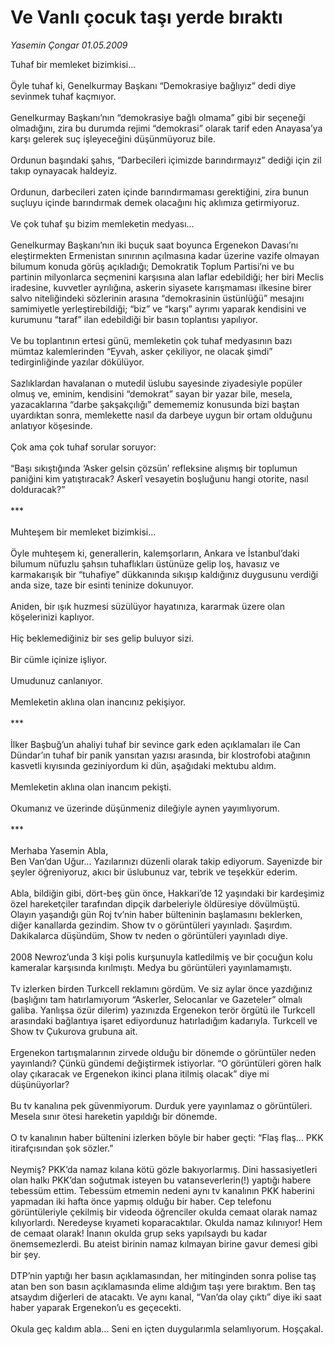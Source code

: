 # Ve Vanlı çocuk taşı yerde bıraktı

*Yasemin Çongar 01.05.2009*

<div class="taraf_structure_2col_1zq">
<div class="margen_n">



 <p>Tuhaf bir memleket bizimkisi... <br/><br/>Öyle tuhaf ki, Genelkurmay Başkanı “Demokrasiye bağlıyız” dedi diye sevinmek tuhaf kaçmıyor. <br/><br/>Genelkurmay Başkanı’nın “demokrasiye bağlı olmama” gibi bir seçeneği olmadığını, zira bu durumda rejimi “demokrasi” olarak tarif eden Anayasa’ya karşı gelerek suç işleyeceğini düşünmüyoruz bile. <br/><br/>Ordunun başındaki şahıs, “Darbecileri içimizde barındırmayız” dediği için zil takıp oynayacak haldeyiz. <br/><br/>Ordunun, darbecileri zaten içinde barındırmaması gerektiğini, zira bunun suçluyu içinde barındırmak demek olacağını hiç aklımıza getirmiyoruz. <br/><br/>Ve çok tuhaf şu bizim memleketin medyası... <br/><br/>Genelkurmay Başkanı’nın iki buçuk saat boyunca Ergenekon Davası’nı eleştirmekten Ermenistan sınırının açılmasına kadar üzerine vazife olmayan bilumum konuda görüş açıkladığı; Demokratik Toplum Partisi’ni ve bu partinin milyonlarca seçmenini karşısına alan laflar edebildiği; her biri Meclis iradesine, kuvvetler ayrılığına, askerin siyasete karışmaması ilkesine birer salvo niteliğindeki sözlerinin arasına “demokrasinin üstünlüğü” mesajını samimiyetle yerleştirebildiği; “biz” ve “karşı” ayrımı yaparak kendisini ve kurumunu “taraf” ilan edebildiği bir basın toplantısı yapılıyor. <br/><br/>Ve bu toplantının ertesi günü, memleketin çok tuhaf medyasının bazı mümtaz kalemlerinden “Eyvah, asker çekiliyor, ne olacak şimdi” tedirginliğinde yazılar dökülüyor. <br/><br/>Sazlıklardan havalanan o mutedil üslubu sayesinde ziyadesiyle popüler olmuş ve, eminim, kendisini “demokrat” sayan bir yazar bile, mesela, yazacaklarına “darbe şakşakçılığı” demememiz konusunda bizi baştan uyardıktan sonra, memlekette nasıl da darbeye uygun bir ortam olduğunu anlatıyor köşesinde. <br/><br/>Çok ama çok tuhaf sorular soruyor: <br/><br/>“Başı sıkıştığında ‘Asker gelsin çözsün’ refleksine alışmış bir toplumun paniğini kim yatıştıracak? Askerî vesayetin boşluğunu hangi otorite, nasıl dolduracak?” <br/><br/>*** <br/><br/>Muhteşem bir memleket bizimkisi... <br/><br/>Öyle muhteşem ki, generallerin, kalemşorların, Ankara ve İstanbul’daki bilumum nüfuzlu şahsın tuhaflıkları üstünüze gelip loş, havasız ve karmakarışık bir “tuhafiye” dükkanında sıkışıp kaldığınız duygusunu verdiği anda size, taze bir esinti teninize dokunuyor. <br/><br/>Aniden, bir ışık huzmesi süzülüyor hayatınıza, kararmak üzere olan köşelerinizi kaplıyor. <br/><br/>Hiç beklemediğiniz bir ses gelip buluyor sizi. <br/><br/>Bir cümle içinize işliyor. <br/><br/>Umudunuz canlanıyor. <br/><br/>Memleketin aklına olan inancınız pekişiyor. <br/><br/>*** <br/><br/>İlker Başbuğ’un ahaliyi tuhaf bir sevince gark eden açıklamaları ile Can Dündar’ın tuhaf bir panik yansıtan yazısı arasında, bir klostrofobi atağının kasvetli kıyısında geziniyordum ki dün, aşağıdaki mektubu aldım. <br/><br/>Memleketin aklına olan inancım pekişti. <br/><br/>Okumanız ve üzerinde düşünmeniz dileğiyle aynen yayımlıyorum. <br/><br/>*** <br/><br/>Merhaba Yasemin Abla, <br/>Ben Van’dan Uğur... Yazılarınızı düzenli olarak takip ediyorum. Sayenizde bir şeyler öğreniyoruz, akıcı bir üslubunuz var, tebrik ve teşekkür ederim. <br/><br/>Abla, bildiğin gibi, dört-beş gün önce, Hakkari’de 12 yaşındaki bir kardeşimiz özel hareketçiler tarafından dipçik darbeleriyle öldüresiye dövülmüştü. Olayın yaşandığı gün Roj tv’nin haber bülteninin başlamasını beklerken, diğer kanallarda gezindim. Show tv o görüntüleri yayınladı. Şaşırdım. Dakikalarca düşündüm, Show tv neden o görüntüleri yayınladı diye. <br/><br/>2008 Newroz’unda 3 kişi polis kurşunuyla katledilmiş ve bir çocuğun kolu kameralar karşısında kırılmıştı. Medya bu görüntüleri yayınlamamıştı. <br/><br/>Tv izlerken birden Turkcell reklamını gördüm. Ve siz aylar önce yazdığınız (başlığını tam hatırlamıyorum “Askerler, Selocanlar ve Gazeteler” olmalı galiba. Yanlışsa özür dilerim) yazınızda Ergenekon terör örgütü ile Turkcell arasındaki bağlantıya işaret ediyordunuz hatırladığım kadarıyla. Turkcell ve Show tv Çukurova grubuna ait. <br/><br/>Ergenekon tartışmalarının zirvede olduğu bir dönemde o görüntüler neden yayınlandı? Çünkü gündemi değiştirmek istiyorlar. “O görüntüleri gören halk olay çıkaracak ve Ergenekon ikinci plana itilmiş olacak” diye mi düşünüyorlar? <br/><br/>Bu tv kanalına pek güvenmiyorum. Durduk yere yayınlamaz o görüntüleri. Mesela sınır ötesi hareketin yapıldığı bir dönemde. <br/><br/>O tv kanalının haber bültenini izlerken böyle bir haber geçti: “Flaş flaş... PKK itirafçısından şok sözler.” <br/><br/>Neymiş? PKK’da namaz kılana kötü gözle bakıyorlarmış. Dini hassasiyetleri olan halkı PKK’dan soğutmak isteyen bu vatanseverlerin(!) yaptığı habere tebessüm ettim. Tebessüm etmemin nedeni aynı tv kanalının PKK haberini yapmadan iki hafta önce yapmış olduğu bir haber. Cep telefonu görüntüleriyle çekilmiş bir videoda öğrenciler okulda cemaat olarak namaz kılıyorlardı. Neredeyse kıyameti koparacaktılar. Okulda namaz kılınıyor! Hem de cemaat olarak! İnanın okulda grup seks yapılsaydı bu kadar önemsemezlerdi. Bu ateist birinin namaz kılmayan birine gavur demesi gibi bir şey. <br/><br/>DTP’nin yaptığı her basın açıklamasından, her mitinginden sonra polise taş atan ben son basın açıklamasında elime aldığım taşı yere bıraktım. Ben taş atsaydım diğerleri de atacaktı. Ve aynı kanal, “Van’da olay çıktı” diye iki saat haber yaparak Ergenekon’u es geçecekti. <br/><br/>Okula geç kaldım abla... Seni en içten duygularımla selamlıyorum. Hoşçakal.</p>

<br/>


<div id="taraf_not">
</div>

</div>


</div>
